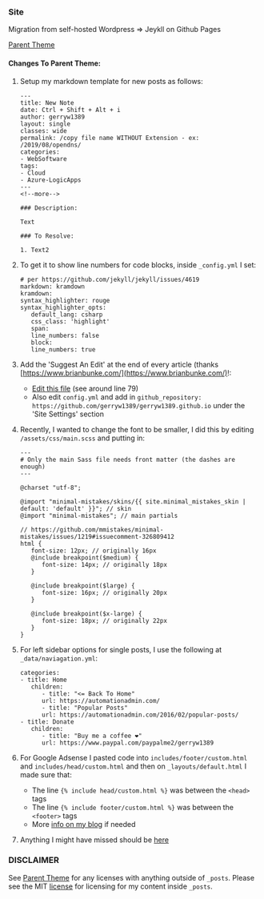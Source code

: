 
### Site
Migration from self-hosted Wordpress => Jeykll on Github Pages

[Parent Theme](https://github.com/mmistakes/minimal-mistakes)

#### Changes To Parent Theme: 

1. Setup my markdown template for new posts as follows:

   ```
   ---
   title: New Note
   date: Ctrl + Shift + Alt + i
   author: gerryw1389
   layout: single
   classes: wide
   permalink: /copy file name WITHOUT Extension - ex: /2019/08/opendns/
   categories:
   - WebSoftware
   tags:
   - Cloud
   - Azure-LogicApps
   ---
   <!--more-->

   ### Description:

   Text

   ### To Resolve:

   1. Text2
   ```

2. To get it to show line numbers for code blocks, inside `_config.yml` I set:

   ```escape
   # per https://github.com/jekyll/jekyll/issues/4619
   markdown: kramdown
   kramdown:
   syntax_highlighter: rouge
   syntax_highlighter_opts:
      default_lang: csharp
      css_class: 'highlight'
      span:
      line_numbers: false
      block:
      line_numbers: true
   ```

3. Add the 'Suggest An Edit' at the end of every article (thanks [https://www.brianbunke.com/](https://www.brianbunke.com/)!:

   - [Edit this file](https://github.com/gerryw1389/gerryw1389.github.io/blob/master/_layouts/single.html) (see around line 79)  
   - Also edit `config.yml` and add in `github_repository: https://github.com/gerryw1389/gerryw1389.github.io` under the 'Site Settings' section

4. Recently, I wanted to change the font to be smaller, I did this by editing `/assets/css/main.scss` and putting in:

   ```
   --- 
   # Only the main Sass file needs front matter (the dashes are enough) 
   --- 

   @charset "utf-8";

   @import "minimal-mistakes/skins/{{ site.minimal_mistakes_skin | default: 'default' }}"; // skin
   @import "minimal-mistakes"; // main partials

   // https://github.com/mmistakes/minimal-mistakes/issues/1219#issuecomment-326809412
   html {
      font-size: 12px; // originally 16px
      @include breakpoint($medium) {
         font-size: 14px; // originally 18px
      }

      @include breakpoint($large) {
         font-size: 16px; // originally 20px
      }

      @include breakpoint($x-large) {
         font-size: 18px; // originally 22px
      }
   }
   ```

5. For left sidebar options for single posts, I use the following at `_data/naviagation.yml`:

   ```
   categories:
   - title: Home
      children:
         - title: "<= Back To Home"
         url: https://automationadmin.com/
         - title: "Popular Posts"
         url: https://automationadmin.com/2016/02/popular-posts/
   - title: Donate
      children:
         - title: "Buy me a coffee ❤"
         url: https://www.paypal.com/paypalme2/gerryw1389
   ```

6. For Google Adsense I pasted code into `includes/footer/custom.html` and `includes/head/custom.html` and then on `_layouts/default.html` I made sure that:
   - The line `{% include head/custom.html %}` was between the `<head>` tags
   - The line `{% include footer/custom.html %}` was between the `<footer>` tags
   - More [info on my blog](https://automationadmin.com/2019/10/google-adsense-and-disqus) if needed

7. Anything I might have missed should be [here](https://automationadmin.com/2019/08/wordpress-to-jekyll-changes/)

### DISCLAIMER 
See [Parent Theme](https://github.com/mmistakes/minimal-mistakes) for any licenses with anything outside of `_posts`. Please see the MIT [license](./LICENSE) for licensing for my content inside `_posts`. 

